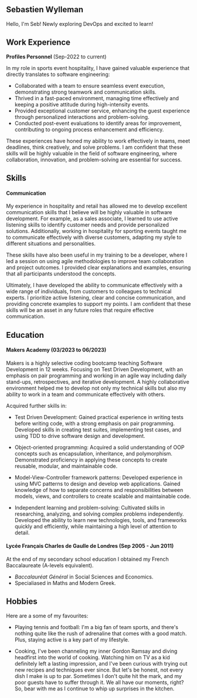 ## Sebastien Wylleman

Hello, I'm Seb! Newly exploring DevOps and excited to learn!

## Work Experience

**Profiles Personnel** (Sep-2022 to current)

In my role in sports event hospitality, I have gained valuable experience that directly translates to software engineering:

- Collaborated with a team to ensure seamless event execution, demonstrating strong teamwork and communication skills.
- Thrived in a fast-paced environment, managing time effectively and keeping a positive attitude during high-intensity events.
- Provided exceptional customer service, enhancing the guest experience through personalized interactions and problem-solving.
- Conducted post-event evaluations to identify areas for improvement, contributing to ongoing process enhancement and efficiency.

These experiences have honed my ability to work effectively in teams, meet deadlines, think creatively, and solve problems. I am confident that these skills will be highly valuable in the field of software engineering, where collaboration, innovation, and problem-solving are essential for success.


## Skills

#### Communication

My experience in hospitality and retail has allowed me to develop excellent communication skills that I believe will be highly valuable in software development. For example, as a sales associate, I learned to use active listening skills to identify customer needs and provide personalized solutions. Additionally, working in hospitality for sporting events taught me to communicate effectively with diverse customers, adapting my style to different situations and personalities.

These skills have also been useful in my training to be a developer, where I led a session on using agile methodologies to improve team collaboration and project outcomes. I provided clear explanations and examples, ensuring that all participants understood the concepts.

Ultimately, I have developed the ability to communicate effectively with a wide range of individuals, from customers to colleagues to technical experts. I prioritize active listening, clear and concise communication, and providing concrete examples to support my points. I am confident that these skills will be an asset in any future roles that require effective communication.

## Education

#### Makers Academy (03/2023 to 06/2023)

Makers is a highly selective coding bootcamp teaching Software Development in 12 weeks. Focusing on Test Driven Development, with an emphasis on pair programming and working in an agile way including daily stand-ups, retrospectives, and iterative development. A highly collaborative environment helped me to develop not only my technical skills but also my ability to work in a team and communicate effectively with others.


Acquired further skills in:

- Test Driven Development: Gained practical experience in writing tests before writing code, with a strong emphasis on pair programming. Developed skills in creating test suites, implementing test cases, and using TDD to drive software design and development.

- Object-oriented programming: Acquired a solid understanding of OOP concepts such as encapsulation, inheritance, and polymorphism. Demonstrated proficiency in applying these concepts to create reusable, modular, and maintainable code.

- Model-View-Controller framework patterns: Developed experience in using MVC patterns to design and develop web applications. Gained knowledge of how to separate concerns and responsibilities between models, views, and controllers to create scalable and maintainable code.

- Independent learning and problem-solving: Cultivated skills in researching, analyzing, and solving complex problems independently. Developed the ability to learn new technologies, tools, and frameworks quickly and efficiently, while maintaining a high level of attention to detail.

#### Lycée Français Charles de Gaulle de Londres (Sep 2005 - Jun 2011)

At the end of my secondary school education I obtained my French Baccalaureate (A-levels equivalent).

- _Baccalauréat Général_ in Social Sciences and Economics.
- Specialiased in Maths and Modern Greek.
  
## Hobbies

Here are a some of my favourites:

- Playing tennis and football: I'm a big fan of team sports, and there's nothing quite like the rush of adrenaline that comes with a good match. Plus, staying active is a key part of my lifestyle.
  
- Cooking, I've been channeling my inner Gordon Ramsay and diving headfirst into the world of cooking. Watching him on TV as a kid definitely left a lasting impression, and I've been curious with trying out new recipes and techniques ever since. But let's be honest, not every dish I make is up to par. Sometimes I don't quite hit the mark, and my poor guests have to suffer through it. We all have our moments, right? So, bear with me as I continue to whip up surprises in the kitchen.
